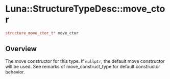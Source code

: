 # Luna::StructureTypeDesc::move_ctor

```c++
structure_move_ctor_t* move_ctor
```

## Overview
The move constructor for this type. If `nullptr`, the default move constructor will be used. See remarks of move_construct_type for default constructor behavior. 

